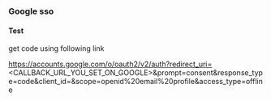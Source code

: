 ### Google sso

#### Test

get code using following link

https://accounts.google.com/o/oauth2/v2/auth?redirect_uri=<CALLBACK_URL_YOU_SET_ON_GOOGLE>&prompt=consent&response_type=code&client_id=<YOUR CLIENT ID>&scope=openid%20email%20profile&access_type=offline
